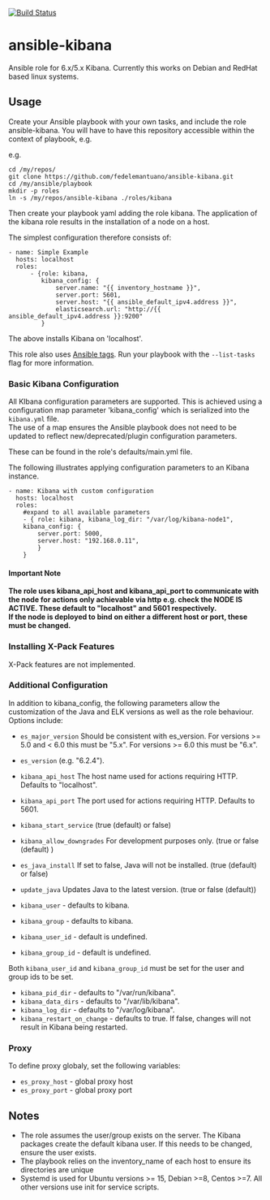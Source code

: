 [![Build Status](https://travis-ci.org/fedelemantuano/ansible-kibana.svg?branch=develop)](https://travis-ci.org/fedelemantuano/ansible-kibana)

# ansible-kibana

Ansible role for 6.x/5.x Kibana.  Currently this works on Debian and RedHat based linux systems.

## Usage

Create your Ansible playbook with your own tasks, and include the role ansible-kibana. You will have to have this repository accessible within the context of playbook, e.g.

e.g. 

```
cd /my/repos/
git clone https://github.com/fedelemantuano/ansible-kibana.git
cd /my/ansible/playbook
mkdir -p roles
ln -s /my/repos/ansible-kibana ./roles/kibana
```

Then create your playbook yaml adding the role kibana.
The application of the kibana role results in the installation of a node on a host.

The simplest configuration therefore consists of: 

```
- name: Simple Example
  hosts: localhost
  roles:
      - {role: kibana,
         kibana_config: {
             server.name: "{{ inventory_hostname }}",
             server.port: 5601,
             server.host: "{{ ansible_default_ipv4.address }}",
             elasticsearch.url: "http://{{ ansible_default_ipv4.address }}:9200"
         }
```

The above installs Kibana on 'localhost'.

This role also uses [Ansible tags](http://docs.ansible.com/ansible/playbooks_tags.html). Run your playbook with the `--list-tasks` flag for more information.

### Basic Kibana Configuration

All KIbana configuration parameters are supported.  This is achieved using a configuration map parameter 'kibana_config' which is serialized into the `kibana.yml` file.  
The use of a map ensures the Ansible playbook does not need to be updated to reflect new/deprecated/plugin configuration parameters.

These can be found in the role's defaults/main.yml file.

The following illustrates applying configuration parameters to an Kibana instance.

```
- name: Kibana with custom configuration
  hosts: localhost
  roles:
    #expand to all available parameters
    - { role: kibana, kibana_log_dir: "/var/log/kibana-node1",
    kibana_config: {
        server.port: 5000, 
        server.host: "192.168.0.11",
        } 
    }
```

#### Important Note

**The role uses kibana_api_host and kibana_api_port to communicate with the node for actions only achievable via http e.g. check the NODE IS ACTIVE. These default to "localhost" and 5601 respectively.  
If the node is deployed to bind on either a different host or port, these must be changed.**

### Installing X-Pack Features

X-Pack features are not implemented.

### Additional Configuration

In addition to kibana_config, the following parameters allow the customization of the Java and ELK versions as well as the role behaviour. Options include:

* ```es_major_version```  Should be consistent with es_version. For versions >= 5.0 and < 6.0 this must be "5.x". For versions >= 6.0 this must be "6.x".
* ```es_version``` (e.g. "6.2.4").
* ```kibana_api_host``` The host name used for actions requiring HTTP. Defaults to "localhost".
* ```kibana_api_port``` The port used for actions requiring HTTP. Defaults to 5601.
* ```kibana_start_service``` (true (default) or false)
* ```kibana_allow_downgrades``` For development purposes only. (true or false (default) )
* ```es_java_install``` If set to false, Java will not be installed. (true (default) or false)
* ```update_java``` Updates Java to the latest version. (true or false (default))

* ```kibana_user``` - defaults to kibana.
* ```kibana_group``` - defaults to kibana.
* ```kibana_user_id``` - default is undefined.
* ```kibana_group_id``` - default is undefined.

Both ```kibana_user_id``` and ```kibana_group_id``` must be set for the user and group ids to be set. 

* ```kibana_pid_dir``` - defaults to "/var/run/kibana".
* ```kibana_data_dirs``` - defaults to "/var/lib/kibana".
* ```kibana_log_dir``` - defaults to "/var/log/kibana".
* ```kibana_restart_on_change``` - defaults to true.  If false, changes will not result in Kibana being restarted.

### Proxy

To define proxy globaly, set the following variables:

* ```es_proxy_host``` - global proxy host
* ```es_proxy_port``` - global proxy port

## Notes

* The role assumes the user/group exists on the server.  The Kibana packages create the default kibana user. If this needs to be changed, ensure the user exists.
* The playbook relies on the inventory_name of each host to ensure its directories are unique
* Systemd is used for Ubuntu versions >= 15, Debian >=8, Centos >=7.  All other versions use init for service scripts.
